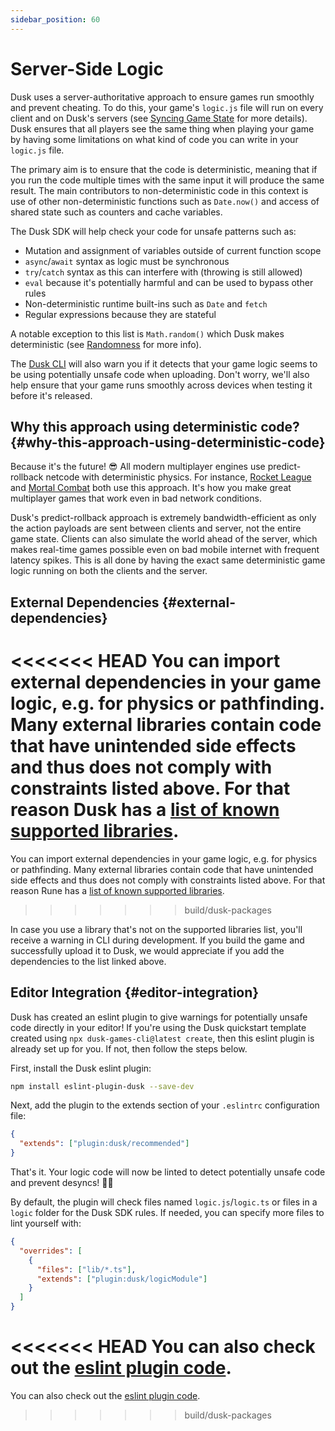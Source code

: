 ```yaml
---
sidebar_position: 60
---
```


# Server-Side Logic

Dusk uses a server-authoritative approach to ensure games run smoothly and prevent cheating. To do this, your game's `logic.js` file will run on every client and on Dusk's servers (see [Syncing Game State](../how-it-works/syncing-game-state) for more details). Dusk ensures that all players see the same thing when playing your game by having some limitations on what kind of code you can write in your `logic.js` file.

The primary aim is to ensure that the code is deterministic, meaning that if you run the code multiple times with the same input it will produce the same result. The main contributors to non-deterministic code in this context is use of other non-deterministic functions such as `Date.now()` and access of shared state such as counters and cache variables.

The Dusk SDK will help check your code for unsafe patterns such as:

- Mutation and assignment of variables outside of current function scope
- `async`/`await` syntax as logic must be synchronous
- `try`/`catch` syntax as this can interfere with  (throwing is still allowed)
- `eval` because it's potentially harmful and can be used to bypass other rules
- Non-deterministic runtime built-ins such as `Date` and `fetch`
- Regular expressions because they are stateful

A notable exception to this list is `Math.random()` which Dusk makes deterministic (see [Randomness](../advanced/randomness.md) for more info).

The [Dusk CLI](publishing/cli.md) will also warn you if it detects that your game logic seems to be using potentially unsafe code when uploading. Don't worry, we'll also help ensure that your game runs smoothly across devices when testing it before it's released.

## Why this approach using deterministic code? {#why-this-approach-using-deterministic-code}

Because it's the future! 😎 All modern multiplayer engines use predict-rollback netcode with deterministic physics. For instance, [Rocket League](https://www.youtube.com/watch?v=ueEmiDM94IE&t=1416s) and [Mortal Combat](https://www.youtube.com/watch?v=7jb0FOcImdg) both use this approach. It's how you make great multiplayer games that work even in bad network conditions.

Dusk's predict-rollback approach is extremely bandwidth-efficient as only the action payloads are sent between clients and server, not the entire game state. Clients can also simulate the world ahead of the server, which makes real-time games possible even on bad mobile internet with frequent latency spikes. This is all done by having the exact same deterministic game logic running on both the clients and the server.

## External Dependencies {#external-dependencies}

<<<<<<< HEAD
You can import external dependencies in your game logic, e.g. for physics or pathfinding. Many external libraries contain code that have unintended side effects and thus does not comply with constraints listed above. For that reason Dusk has a [list of known supported libraries](https://github.com/dusk-gg/dusk-multiplayer-web-games/blob/staging/packages/vite-plugin-dusk/src/dependency-whitelist.ts).
=======
You can import external dependencies in your game logic, e.g. for physics or pathfinding. Many external libraries contain code that have unintended side effects and thus does not comply with constraints listed above. For that reason Rune has a [list of known supported libraries](https://github.com/rune/rune-multiplayer-web-games/blob/staging/packages/vite-plugin-dusk/src/dependency-whitelist.ts).
>>>>>>> build/dusk-packages

In case you use a library that's not on the supported libraries list, you'll receive a warning in CLI during development. If you build the game and successfully upload it to Dusk, we would appreciate if you add the dependencies to the list linked above.


## Editor Integration {#editor-integration}

Dusk has created an eslint plugin to give warnings for potentially unsafe code directly in your editor! If you're using the Dusk quickstart template created using `npx dusk-games-cli@latest create`, then this eslint plugin is already set up for you. If not, then follow the steps below.

First, install the Dusk eslint plugin:

```bash
npm install eslint-plugin-dusk --save-dev
```

Next, add the plugin to the extends section of your `.eslintrc` configuration file:

```json
{
  "extends": ["plugin:dusk/recommended"]
}
```

That's it. Your logic code will now be linted to detect potentially unsafe code and prevent desyncs! 🧙‍♂️

By default, the plugin will check files named `logic.js`/`logic.ts` or files in a `logic` folder for the Dusk SDK rules. If needed, you can specify more files to lint yourself with:

```json
{
  "overrides": [
    {
      "files": ["lib/*.ts"],
      "extends": ["plugin:dusk/logicModule"]
    }
  ]
}
```

<<<<<<< HEAD
You can also check out the [eslint plugin code](https://github.com/dusk-gg/dusk/tree/staging/packages/eslint-plugin-dusk).
=======
You can also check out the [eslint plugin code](https://github.com/rune/rune/tree/staging/packages/eslint-plugin-dusk).
>>>>>>> build/dusk-packages
